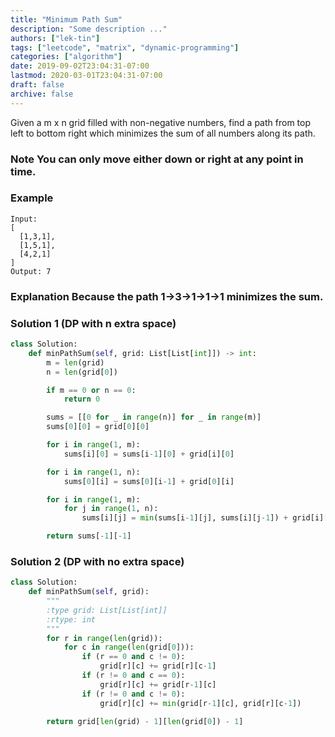 ```yaml
---
title: "Minimum Path Sum"
description: "Some description ..."
authors: ["lek-tin"]
tags: ["leetcode", "matrix", "dynamic-programming"]
categories: ["algorithm"]
date: 2019-09-02T23:04:31-07:00
lastmod: 2020-03-01T23:04:31-07:00
draft: false
archive: false
---
```

Given a m x n grid filled with non-negative numbers, find a path from top left to bottom right which minimizes the sum of all numbers along its path.

### Note You can only move either down or right at any point in time.

### Example
```
Input:
[
  [1,3,1],
  [1,5,1],
  [4,2,1]
]
Output: 7
```
### Explanation Because the path 1→3→1→1→1 minimizes the sum.

### Solution 1 (DP with n extra space)

```python
class Solution:
    def minPathSum(self, grid: List[List[int]]) -> int:
        m = len(grid)
        n = len(grid[0])

        if m == 0 or n == 0:
            return 0

        sums = [[0 for _ in range(n)] for _ in range(m)]
        sums[0][0] = grid[0][0]

        for i in range(1, m):
            sums[i][0] = sums[i-1][0] + grid[i][0]

        for i in range(1, n):
            sums[0][i] = sums[0][i-1] + grid[0][i]

        for i in range(1, m):
            for j in range(1, n):
                sums[i][j] = min(sums[i-1][j], sums[i][j-1]) + grid[i][j]

        return sums[-1][-1]
```

### Solution 2 (DP with no extra space)

```python
class Solution:
    def minPathSum(self, grid):
        """
        :type grid: List[List[int]]
        :rtype: int
        """
        for r in range(len(grid)):
            for c in range(len(grid[0])):
                if (r == 0 and c != 0):
                    grid[r][c] += grid[r][c-1]
                if (r != 0 and c == 0):
                    grid[r][c] += grid[r-1][c]
                if (r != 0 and c != 0):
                    grid[r][c] += min(grid[r-1][c], grid[r][c-1])

        return grid[len(grid) - 1][len(grid[0]) - 1]
```
